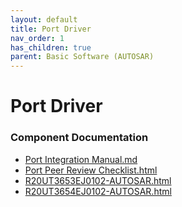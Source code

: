 ```yaml
---
layout: default
title: Port Driver
nav_order: 1
has_children: true
parent: Basic Software (AUTOSAR)
---
```

# Port Driver
### Component Documentation

- [Port Integration Manual.md](doc/Port%20Integration%20Manual.md)
- [Port Peer Review Checklist.html](doc/Port%20Peer%20Review%20Checklist.html)
- [R20UT3653EJ0102-AUTOSAR.html](doc/R20UT3653EJ0102-AUTOSAR.html)
- [R20UT3654EJ0102-AUTOSAR.html](doc/R20UT3654EJ0102-AUTOSAR.html)

